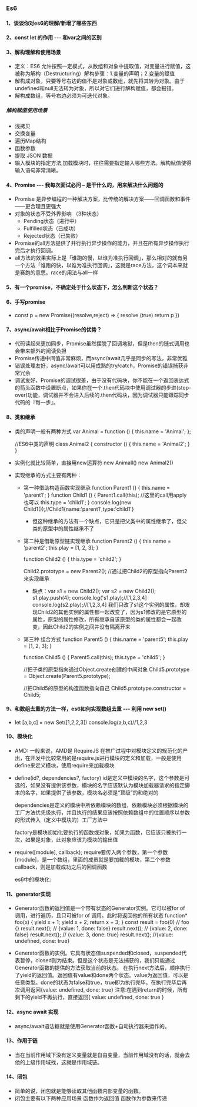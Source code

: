 ### Es6
#### 1、谈谈你对es6的理解/新增了哪些东西

#### 2、const let 的作用 --- 和var之间的区别

#### 3、解构理解和使用场景
* 定义：ES6 允许按照一定模式，从数组和对象中提取值，对变量进行赋值，这被称为解构（Destructuring）解构步骤：1.变量的声明；2.变量的赋值
* 解构成对象，只要等号右边的值不是对象或数组，就先将其转为对象。由于undefined和null无法转为对象，所以对它们进行解构赋值，都会报错。
* 解构成数组，等号右边必须为可迭代对象。
##### 解构赋值使用场景
* 浅拷贝
* 交换变量
* 遍历Map结构
* 函数参数
* 提取 JSON 数据
* 输入模块的指定方法,加载模块时，往往需要指定输入哪些方法。解构赋值使得输入语句非常清晰。

#### 4、Promise --- 我每次面试必问 – 是干什么的，用来解决什么问题的
* Promise 是异步编程的一种解决方案，比传统的解决方案——回调函数和事件——更合理且更强大
* 对象的状态不受外界影响 （3种状态）
    * Pending状态（进行中）
    * Fulfilled状态（已成功）
    * Rejected状态（已失败）
* Promise的all方法提供了并行执行异步操作的能力，并且在所有异步操作执行完后才执行回调。
* all方法的效果实际上是「谁跑的慢，以谁为准执行回调」，那么相对的就有另一个方法「谁跑的快，以谁为准执行回调」，这就是race方法，这个词本来就是赛跑的意思。race的用法与all一样

#### 5、有一个promise，不确定处于什么状态下，怎么判断这个状态？

#### 6、手写promise
* const p = new Promise((resolve,reject) => {
  resolve (true)
  return p 
})


#### 7、async/await相比于Promise的优势？
* 代码读起来更加同步，Promise虽然摆脱了回调地狱，但是then的链式调用也会带来额外的阅读负担
* Promise传递中间值非常麻烦，而async/await几乎是同步的写法，非常优雅
* 错误处理友好，async/await可以用成熟的try/catch，Promise的错误捕获非常冗余
* 调试友好，Promise的调试很差，由于没有代码块，你不能在一个返回表达式的箭头函数中设置断点，如果你在一个.then代码块中使用调试器的步进(step-over)功能，调试器并不会进入后续的.then代码块，因为调试器只能跟踪同步代码的『每一步』。



#### 8、类和继承
* 类的声明一般有两种方式
    var Animal = function () {
        this.name = 'Animal';
    };

    //ES6中类的声明
    class Animal2 {
        constructor () {
            this.name = 'Animal2';
        }
    }   
* 实例化就比较简单，直接用new运算符
    new Animall()
    new Animal2()
* 实现继承的方式主要有两种：
    * 第一种借助构造函数实现继承
      function Parent1 () {
          this.name = 'parent1';
      }
      function Child1 () {
          Parent1.call(this); //这里的call用apply也可以
          this.type = 'child1';
      }
      console.log(new Child1());//Child1{name:'parent1',type:'child1'}
      * 但这种继承的方法有一个缺点，它只是把父类中的属性继承了，但父类的原型中的属性继承不了
      
    * 第二种是借助原型链实现继承
        function Parent2 () {
          this.name = 'parent2';
          this.play = [1, 2, 3];
        }

        function Child2 () {
            this.type = 'child2';
        }

        Child2.prototype = new Parent2(); //通过把Child2的原型指向Parent2来实现继承
        
        * 缺点：var s1 = new Child2();
              var s2 = new Child2();
              s1.play.push(4);
              console.log('s1.play);//[1,2,3,4]
              console.log(s2.play);//[1,2,3,4]
        我们只改了s1这个实例的属性，却发现Child2的其他实例的属性都一起改变了，因为s1修改的是它原型的属性，原型的属性修改，所有继承自该原型的类的属性都会一起改变，因此Child2的实例之间并没有隔离开来
    
    * 第三种 组合方式
        function Parent5 () {
            this.name = 'parent5';
            this.play = [1, 2, 3];
        }

        function Child5 () {
            Parent5.call(this);
            this.type = 'child5';
        }

        //把子类的原型指向通过Object.create创建的中间对象
        Child5.prototype = Object.create(Parent5.prototype);

        //把Child5的原型的构造函数指向自己
        Child5.prototype.constructor = Child5;
   

#### 9、和数组去重的方法一样，es6如何实现数组去重 --- 利用 new set() 
* let [a,b,c] = new Set([1,2,2,3])
console.log(a,b,c)//1,2,3


#### 10、模块化
  * AMD: 一般来说，AMD是 RequireJS 在推广过程中对模块定义的规范化的产出，在开发中比较常用的是require.js进行模块的定义和加载，一般是使用define来定义模块，使用require来加载模块
  * define(id?, dependencies?, factory)
    id是定义中模块的名字，这个参数是可选的，如果没有提供该参数，模块的名字应该默认为模块加载器请求的指定脚本的名字，如果提供了该参数，模块名必须是“顶级”的和绝对的

    dependencies是定义的模块中所依赖模块的数组，依赖模块必须根据模块的工厂方法优先级执行，并且执行的结果应该按照依赖数组中的位置顺序以参数的形式传入（定义中模块的）工厂方法中

    factory是模块初始化要执行的函数或对象，如果为函数，它应该只被执行一次，如果是对象，此对象应该为模块的输出值

  * require([module], callback);
    require要传入两个参数，第一个参数[module]，是一个数组，里面的成员就是要加载的模块，第二个参数callback，则是加载成功之后的回调函数
      
    es6中的模块化:

 
#### 11、generator实现
* Generator函数的返回值是一个带有状态的Generator实例。它可以被for of 调用，进行遍历，且只可被for of 调用。此时将返回他的所有状态
  function* foo(x) {
      yield x + 1;
      yield x + 2;
      return x + 3;
  }
  const result = foo(0) // foo {<suspended>}
  result.next();  // {value: 1, done: false}
  result.next();  // {value: 2, done: false}
  result.next();  // {value: 3, done: true}
  result.next();  //{value: undefined, done: true}

* Generator函数的实例。它具有状态值suspended和closed，suspended代表暂停，closed则为结束。但是这个状态是无法捕获的，我们只能通过Generator函数的提供的方法获取当前的状态。
在执行next方法后，顺序执行了yield的返回值。返回值有value和done两个状态。value为返回值，可以是任意类型。done的状态为false和true，true即为执行完毕。在执行完毕后再次调用返回{value: undefined, done: true}
注意:在遇到return的时候，所有剩下的yield不再执行，直接返回{ value: undefined, done: true }

#### 12、async  await  实现
* async/await语法糖就是使用Generator函数+自动执行器来运作的。

#### 13、作用于链
*  当在当前作用域下没有定义变量就是自由变量，当前作用域没有的话，就会去他的上级作用域找，这就是作用域链。

#### 14、闭包
* 简单的说，闭包就是能够读取其他函数内部变量的函数。
* 闭包主要有以下两种应用场景
    函数作为返回值
    函数作为参数来传递

